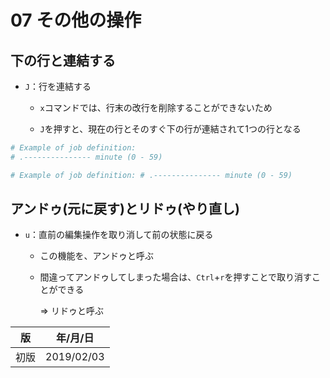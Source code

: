 07 その他の操作
=============

## 下の行と連結する

* `J`：行を連結する

  * `x`コマンドでは、行末の改行を削除することができないため

  * `J`を押すと、現在の行とそのすぐ下の行が連結されて1つの行となる

```bash
# Example of job definition:
# .--------------- minute (0 - 59)
```

```bash
# Example of job definition: # .--------------- minute (0 - 59)
```



## アンドゥ(元に戻す)とリドゥ(やり直し)

* `u`：直前の編集操作を取り消して前の状態に戻る

  * この機能を、アンドゥと呼ぶ

  * 間違ってアンドゥしてしまった場合は、`Ctrl`+`r`を押すことで取り消すことができる

    => リドゥと呼ぶ



| 版 |  年/月/日 |
|----|----------|
|初版|2019/02/03|
